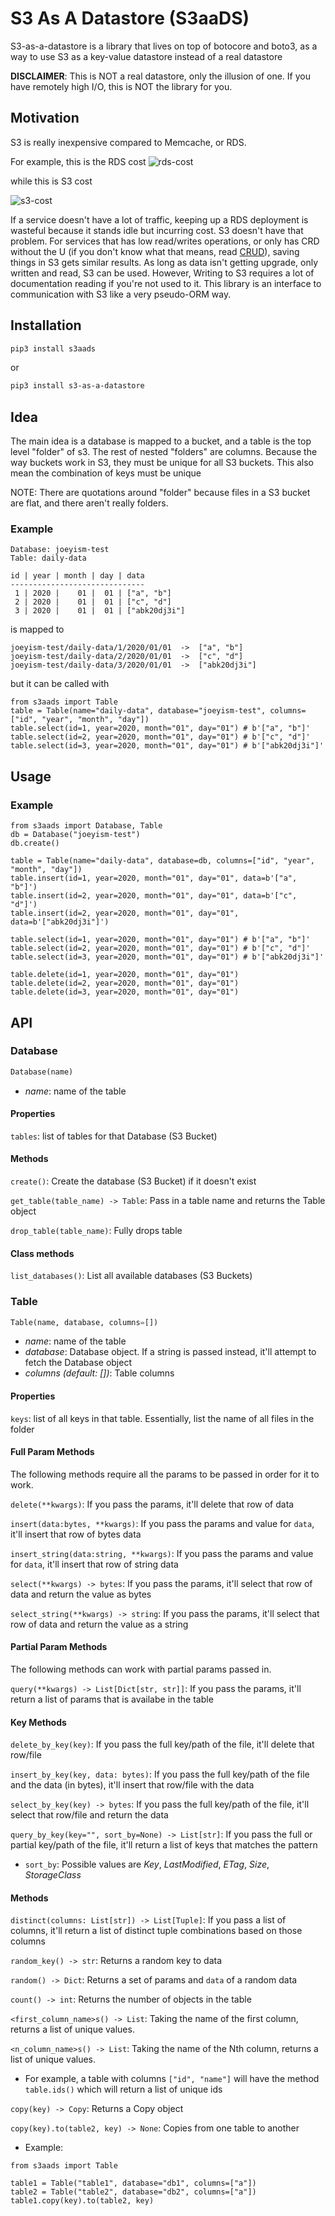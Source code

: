 # S3 As A Datastore (S3aaDS)
S3-as-a-datastore is a library that lives on top of botocore and boto3, as a way to use S3 as a key-value datastore instead of a real datastore

**DISCLAIMER**: This is NOT a real datastore, only the illusion of one. If you have remotely high I/O, this is NOT the library for you.

## Motivation
S3 is really inexpensive compared to Memcache, or RDS.

For example, this is the RDS cost
![rds-cost](https://raw.githubusercontent.com/joeyism/s3-as-a-datastore/master/doc/rds-cost.png)


while this is S3 cost


![s3-cost](https://raw.githubusercontent.com/joeyism/s3-as-a-datastore/master/doc/s3-cost.png)

If a service doesn't have a lot of traffic, keeping up a RDS deployment is wasteful because it stands idle but incurring cost. S3 doesn't have that problem. For services that has low read/writes operations, or only has CRD without the U (if you don't know what that means, read [CRUD](https://en.wikipedia.org/wiki/Create,_read,_update_and_delete)), saving things in S3 gets similar results. As long as data isn't getting upgrade, only written and read, S3 can be used. However, Writing to S3 requires a lot of documentation reading if you're not used to it. This library is an interface to communication with S3 like a very pseudo-ORM way.

## Installation
```bash
pip3 install s3aads
```
or 
```bash
pip3 install s3-as-a-datastore
```

## Idea
The main idea is a database is mapped to a bucket, and a table is the top level "folder" of s3. The rest of nested "folders" are columns. Because the way buckets work in S3, they must be unique for all S3 buckets. This also mean the combination of keys must be unique

NOTE: There are quotations around "folder" because files in a S3 bucket are flat, and there aren't really folders.
### Example
```
Database: joeyism-test
Table: daily-data

id | year | month | day | data
------------------------------
 1 | 2020 |    01 |  01 | ["a", "b"]
 2 | 2020 |    01 |  01 | ["c", "d"]
 3 | 2020 |    01 |  01 | ["abk20dj3i"]
```
is mapped to
```
joeyism-test/daily-data/1/2020/01/01  ->  ["a", "b"]
joeyism-test/daily-data/2/2020/01/01  ->  ["c", "d"]
joeyism-test/daily-data/3/2020/01/01  ->  ["abk20dj3i"]
```

but it can be called with

```python3
from s3aads import Table
table = Table(name="daily-data", database="joeyism-test", columns=["id", "year", "month", "day"])
table.select(id=1, year=2020, month="01", day="01") # b'["a", "b"]'
table.select(id=2, year=2020, month="01", day="01") # b'["c", "d"]'
table.select(id=3, year=2020, month="01", day="01") # b'["abk20dj3i"]'
```

## Usage

### Example

```python3
from s3aads import Database, Table
db = Database("joeyism-test")
db.create()

table = Table(name="daily-data", database=db, columns=["id", "year", "month", "day"])
table.insert(id=1, year=2020, month="01", day="01", data=b'["a", "b"]')
table.insert(id=2, year=2020, month="01", day="01", data=b'["c", "d"]')
table.insert(id=2, year=2020, month="01", day="01", data=b'["abk20dj3i"]')

table.select(id=1, year=2020, month="01", day="01") # b'["a", "b"]'
table.select(id=2, year=2020, month="01", day="01") # b'["c", "d"]'
table.select(id=3, year=2020, month="01", day="01") # b'["abk20dj3i"]'

table.delete(id=1, year=2020, month="01", day="01")
table.delete(id=2, year=2020, month="01", day="01")
table.delete(id=3, year=2020, month="01", day="01")
```
## API

### Database
```python
Database(name)
```
* *name*: name of the table

#### Properties
`tables`: list of tables for that Database (S3 Bucket)

#### Methods

`create()`: Create the database (S3 Bucket) if it doesn't exist

`get_table(table_name) -> Table`: Pass in a table name and returns the Table object

`drop_table(table_name)`: Fully drops table

#### Class methods

`list_databases()`: List all available databases (S3 Buckets)

### Table
```python
Table(name, database, columns=[])
```
* *name*: name of the table
* *database*: Database object. If a string is passed instead, it'll attempt to fetch the Database object
* *columns (default: [])*: Table columns

#### Properties

`keys`: list of all keys in that table. Essentially, list the name of all files in the folder

#### Full Param Methods
The following methods require all the params to be passed in order for it to work.

`delete(**kwargs)`: If you pass the params, it'll delete that row of data

`insert(data:bytes, **kwargs)`: If you pass the params and value for `data`, it'll insert that row of bytes data

`insert_string(data:string, **kwargs)`: If you pass the params and value for `data`, it'll insert that row of string data

`select(**kwargs) -> bytes`: If you pass the params, it'll select that row of data and return the value as bytes

`select_string(**kwargs) -> string`: If you pass the params, it'll select that row of data and return the value as a string

#### Partial Param Methods
The following methods can work with partial params passed in.

`query(**kwargs) -> List[Dict[str, str]]`: If you pass the params, it'll return a list of params that is availabe in the table

#### Key Methods
`delete_by_key(key)`: If you pass the full key/path of the file, it'll delete that row/file

`insert_by_key(key, data: bytes)`: If you pass the full key/path of the file and the data (in bytes), it'll insert that row/file with the data

`select_by_key(key) -> bytes`: If you pass the full key/path of the file, it'll select that row/file and return the data

`query_by_key(key="", sort_by=None) -> List[str]`: If you pass the full or partial key/path of the file, it'll return a list of keys that matches the pattern

- `sort_by`: Possible values are *Key*, *LastModified*, *ETag*, *Size*, *StorageClass*

#### Methods

`distinct(columns: List[str]) -> List[Tuple]`: If you pass a list of columns, it'll return a list of distinct tuple combinations based on those columns

`random_key() -> str`: Returns a random key to data

`random() -> Dict`: Returns a set of params and `data` of a random data

`count() -> int`: Returns the number of objects in the table

`<first_column_name>s() -> List`: Taking the name of the first column, returns a list of unique values.

`<n_column_name>s() -> List`: Taking the name of the Nth column, returns a list of unique values.

- For example, a table with columns `["id", "name"]` will have the method `table.ids()` which will return a list of unique ids

`copy(key) -> Copy`: Returns a Copy object

`copy(key).to(table2, key) -> None`: Copies from one table to another

- Example:
```
from s3aads import Table
                                                        
table1 = Table("table1", database="db1", columns=["a"])
table2 = Table("table2", database="db2", columns=["a"])
table1.copy(key).to(table2, key)
```
